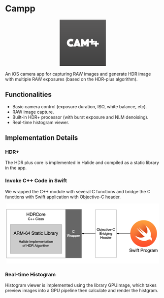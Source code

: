 # Campp
<div align=center><img width="150" height="150" src="https://github.com/Cheelem/Campp/raw/master/image/Campp-Logo.png"/></div>

An iOS camera app for capturing RAW images and generate HDR image with multiple RAW exposures (based on the HDR-plus algorithm).

## Functionalities

- Basic camera control (exposure duration, ISO, white balance, etc).
- RAW image capture.
- Built-in HDR+ processor (with burst exposure and NLM denoising).
- Real-time histogram viewer.

## Implementation Details

### HDR+

The HDR plus core is implemented in Halide and compiled as a static library in the app.

### Invoke C++ Code in Swift

We wrapped the C++ module with several C functions and bridge the C functions with Swift application with Objective-C header.

<div align=center><img width="496" height="193" src="https://github.com/Cheelem/Campp/raw/master/image/Objective-C-Bridging.png"/></div>

### Real-time Histogram

Histogram viewer is implemented using the library GPUImage, which takes preview images into a GPU pipeline then calculate and render the histgram.
